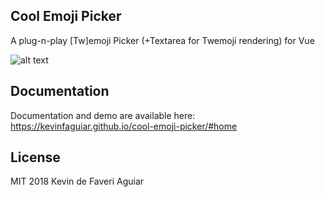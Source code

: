 ## Cool Emoji Picker
A plug-n-play [Tw]emoji Picker (+Textarea for Twemoji rendering) for Vue

![alt text](https://i.imgur.com/kd7JPiC.png "Cool Emoji Picker Demo")

## Documentation
Documentation and demo are available here: https://kevinfaguiar.github.io/cool-emoji-picker/#home

## License
MIT 2018 Kevin de Faveri Aguiar
